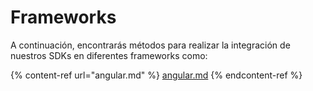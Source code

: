# Frameworks

A continuación, encontrarás métodos para realizar la integración de nuestros SDKs en diferentes frameworks como:

{% content-ref url="angular.md" %}
[angular.md](angular.md)
{% endcontent-ref %}
